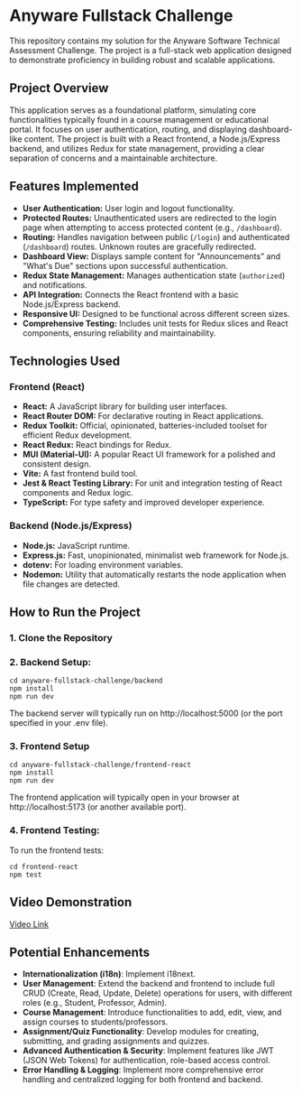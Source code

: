 # Anyware Fullstack Challenge

This repository contains my solution for the Anyware Software Technical Assessment Challenge. The project is a full-stack web application designed to demonstrate proficiency in building robust and scalable applications.

## Project Overview

This application serves as a foundational platform, simulating core functionalities typically found in a course management or educational portal. It focuses on user authentication, routing, and displaying dashboard-like content. The project is built with a React frontend, a Node.js/Express backend, and utilizes Redux for state management, providing a clear separation of concerns and a maintainable architecture.

## Features Implemented

* **User Authentication:** User login and logout functionality.
* **Protected Routes:** Unauthenticated users are redirected to the login page when attempting to access protected content (e.g., `/dashboard`).
* **Routing:** Handles navigation between public (`/login`) and authenticated (`/dashboard`) routes. Unknown routes are gracefully redirected.
* **Dashboard View:** Displays sample content for "Announcements" and "What's Due" sections upon successful authentication.
* **Redux State Management:** Manages authentication state (`authorized`) and notifications.
* **API Integration:** Connects the React frontend with a basic Node.js/Express backend.
* **Responsive UI:** Designed to be functional across different screen sizes.
* **Comprehensive Testing:** Includes unit tests for Redux slices and React components, ensuring reliability and maintainability.

## Technologies Used

### Frontend (React)

* **React:** A JavaScript library for building user interfaces.
* **React Router DOM:** For declarative routing in React applications.
* **Redux Toolkit:** Official, opinionated, batteries-included toolset for efficient Redux development.
* **React Redux:** React bindings for Redux.
* **MUI (Material-UI):** A popular React UI framework for a polished and consistent design.
* **Vite:** A fast frontend build tool.
* **Jest & React Testing Library:** For unit and integration testing of React components and Redux logic.
* **TypeScript:** For type safety and improved developer experience.

### Backend (Node.js/Express)

* **Node.js:** JavaScript runtime.
* **Express.js:** Fast, unopinionated, minimalist web framework for Node.js.
* **dotenv:** For loading environment variables.
* **Nodemon:** Utility that automatically restarts the node application when file changes are detected.

## How to Run the Project
### 1. Clone the Repository
### 2. Backend Setup:
```
cd anyware-fullstack-challenge/backend
npm install
npm run dev
```
The backend server will typically run on http://localhost:5000 (or the port specified in your .env file).

### 3. Frontend Setup
```
cd anyware-fullstack-challenge/frontend-react
npm install
npm run dev
```
The frontend application will typically open in your browser at http://localhost:5173 (or another available port).

### 4. Frontend Testing:
To run the frontend tests:
```
cd frontend-react
npm test 
```
## Video Demonstration
[Video Link](https://drive.google.com/file/d/1F18vS8NTL2V8sXaLHtUaK31Qb9vdwILW/view?usp=sharing)

## Potential Enhancements
- **Internationalization (i18n)**: Implement i18next.
- **User Management**: Extend the backend and frontend to include full CRUD (Create, Read, Update, Delete) operations for users, with different roles (e.g., Student, Professor, Admin).
- **Course Management**: Introduce functionalities to add, edit, view, and assign courses to students/professors.
- **Assignment/Quiz Functionality**: Develop modules for creating, submitting, and grading assignments and quizzes.
- **Advanced Authentication & Security**: Implement features like JWT (JSON Web Tokens) for authentication, role-based access control.
- **Error Handling & Logging**: Implement more comprehensive error handling and centralized logging for both frontend and backend.






